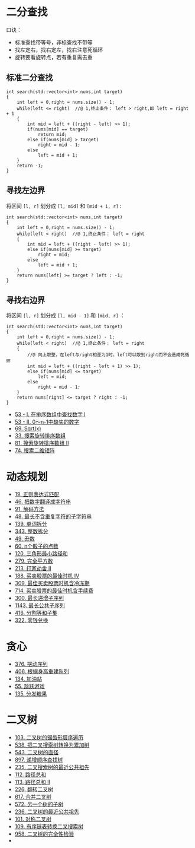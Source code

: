 # 二分查找

口诀：

- 标准查找带等号，非标查找不带等
- 找左定右，找右定左，找右注意死循环
- 旋转要看旋转点，若有重复需去重

## 标准二分查找

```
int search(std::vector<int> nums,int target)
{
	int left = 0,right = nums.size() - 1;
	while(left <= right)  //@ 1,终止条件： left > right,即 left = right + 1
	{
		int mid = left + ((right - left) >> 1);
		if(nums[mid] == target)
			return mid;
		else if(nums[mid] > target)
			right = mid - 1;
		else
			left = mid + 1;
	}
	return -1;
}
```

## 寻找左边界

将区间 `[l, r]` 划分成 `[l, mid]` 和 `[mid + 1, r]` :

```
int search(std::vector<int> nums,int target)
{
	int left = 0,right = nums.size() - 1;
	while(left < right)  //@ 1,终止条件： left = right
	{
		int mid = left + ((right - left) >> 1);
		else if(nums[mid] >= target)
			right = mid;
		else
			left = mid + 1;
	}
	return nums[left] >= target ? left : -1;
}
```

## 寻找右边界

将区间 `[l, r]` 划分成 `[l, mid - 1]` 和 `[mid, r]` ：

```
int search(std::vector<int> nums,int target)
{
	int left = 0,right = nums.size() - 1;
	while(left < right)  //@ 1,终止条件： left = right
	{
		//@ 向上取整，在left与right相差为1时，left可以取到right而不会造成死循环
		int mid = left + ((right - left + 1) >> 1);
		else if(nums[mid] <= target)
			left = mid;
		else
			right = mid - 1;
	}
	return nums[right] <= target ? right : -1;
}
```

- [53 - I. 在排序数组中查找数字 I](https://leetcode-cn.com/problems/zai-pai-xu-shu-zu-zhong-cha-zhao-shu-zi-lcof/)
- [53 - II. 0～n-1中缺失的数字](https://leetcode-cn.com/problems/que-shi-de-shu-zi-lcof/)
- [69. Sqrt(x)](https://leetcode-cn.com/problems/sqrtx/)
- [33. 搜索旋转排序数组](https://leetcode-cn.com/problems/search-in-rotated-sorted-array/)
- [81. 搜索旋转排序数组 II](https://leetcode-cn.com/problems/search-in-rotated-sorted-array-ii/)
- [74. 搜索二维矩阵](https://leetcode-cn.com/problems/search-a-2d-matrix/)


# 动态规划

- [19. 正则表达式匹配](https://leetcode-cn.com/problems/zheng-ze-biao-da-shi-pi-pei-lcof/)
- [46. 把数字翻译成字符串](https://leetcode-cn.com/problems/ba-shu-zi-fan-yi-cheng-zi-fu-chuan-lcof/)
- [91. 解码方法](https://leetcode-cn.com/problems/decode-ways/)
- [48. 最长不含重复字符的子字符串](https://leetcode-cn.com/problems/zui-chang-bu-han-zhong-fu-zi-fu-de-zi-zi-fu-chuan-lcof/)
- [139. 单词拆分](https://leetcode-cn.com/problems/word-break/)
- [343. 整数拆分](https://leetcode-cn.com/problems/integer-break/)
- [49. 丑数](https://leetcode-cn.com/problems/chou-shu-lcof/)
- [60. n个骰子的点数](https://leetcode-cn.com/problems/nge-tou-zi-de-dian-shu-lcof/)
- [120. 三角形最小路径和](https://leetcode-cn.com/problems/triangle/)
- [279. 完全平方数](https://leetcode-cn.com/problems/perfect-squares/)
- [213. 打家劫舍 II](https://leetcode-cn.com/problems/house-robber-ii/)
- [188. 买卖股票的最佳时机 IV](https://leetcode-cn.com/problems/best-time-to-buy-and-sell-stock-iv/)
- [309. 最佳买卖股票时机含冷冻期](https://leetcode-cn.com/problems/best-time-to-buy-and-sell-stock-with-cooldown/)
- [714. 买卖股票的最佳时机含手续费](https://leetcode-cn.com/problems/best-time-to-buy-and-sell-stock-with-transaction-fee/)
- [300. 最长递增子序列](https://leetcode-cn.com/problems/longest-increasing-subsequence/)
- [1143. 最长公共子序列](https://leetcode-cn.com/problems/longest-common-subsequence/)
- [416. 分割等和子集](https://leetcode-cn.com/problems/partition-equal-subset-sum/)
- [322. 零钱兑换](https://leetcode-cn.com/problems/coin-change/)


# 贪心

- [376. 摆动序列](https://leetcode-cn.com/problems/wiggle-subsequence/)
- [406. 根据身高重建队列](https://leetcode-cn.com/problems/queue-reconstruction-by-height/)
- [134. 加油站](https://leetcode-cn.com/problems/gas-station/)
- [55. 跳跃游戏](https://leetcode-cn.com/problems/jump-game/)
- [135. 分发糖果](https://leetcode-cn.com/problems/candy/)


# 二叉树

- [103. 二叉树的锯齿形层序遍历](https://leetcode-cn.com/problems/binary-tree-zigzag-level-order-traversal/)
- [538. 把二叉搜索树转换为累加树](https://leetcode-cn.com/problems/convert-bst-to-greater-tree/)
- [543. 二叉树的直径](https://leetcode-cn.com/problems/diameter-of-binary-tree/)
- [897. 递增顺序查找树](https://leetcode-cn.com/problems/increasing-order-search-tree/)
- [235. 二叉搜索树的最近公共祖先](https://leetcode-cn.com/problems/lowest-common-ancestor-of-a-binary-search-tree/)
- [112. 路径总和](https://leetcode-cn.com/problems/path-sum/)
- [113. 路径总和 II](https://leetcode-cn.com/problems/path-sum-ii/)
- [226. 翻转二叉树](https://leetcode-cn.com/problems/invert-binary-tree/)
- [617. 合并二叉树](https://leetcode-cn.com/problems/merge-two-binary-trees/)
- [572. 另一个树的子树](https://leetcode-cn.com/problems/subtree-of-another-tree/)
- [236. 二叉树的最近公共祖先](https://leetcode-cn.com/problems/lowest-common-ancestor-of-a-binary-tree/)
- [101. 对称二叉树](https://leetcode-cn.com/problems/symmetric-tree/)
- [109. 有序链表转换二叉搜索树](https://leetcode-cn.com/problems/convert-sorted-list-to-binary-search-tree/)
- [958. 二叉树的完全性检验](https://leetcode-cn.com/problems/check-completeness-of-a-binary-tree/)
- 









